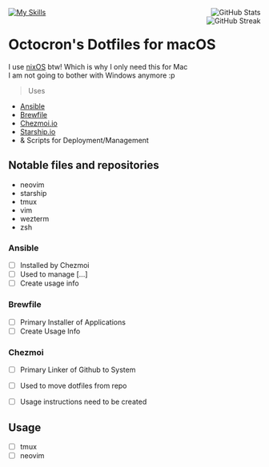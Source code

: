 [![My Skills](https://skills.thijs.gg/icons?i=deno,docker,git,go,kubernetes,lua,md,rust,vim&theme=dark)](https://skills.thijs.gg)
<a href="https://github.com/flexiondotorg" target="_blank"><img align="right" src="https://github-readme-stats.vercel.app/api?username=flexiondotorg&show_icons=true&show=reviews,discussions_started,discussions_answered,prs_merged&include_all_commits=true&bg_color=0E1117&title_color=fa66ed&icon_color=6bbbfa&text_color=c5c8c6&ring_color=98ed3f&border_radius=8" alt="GitHub Stats"></a>
<br />
<a href="https://github.com/flexiondotorg" target="_blank"><img align="right" src="https://streak-stats.demolab.com?user=flexiondotorg&theme=cobalt&border_radius=8&date_format=j%20M%5B%20Y%5D&mode=daily&card_width=465&hide_total_contributions=true" alt="GitHub Streak" /></a>
# Octocron's Dotfiles for macOS
I use [nixOS](https://nixos.org/) btw!  Which is why I only need this for Mac  
I am not going to bother with Windows anymore :p  

> Uses 
* [Ansible](https://docs.ansible.com/index.html)  
* [Brewfile](https://brew.sh/)
* [Chezmoi.io](https://www.chezmoi.io/)
* [Starship.io](https://starship.rs/)
* & Scripts for Deployment/Management

## Notable files and repositories
* neovim
* starship
* tmux
* vim
* wezterm
* zsh
  
### Ansible
- [ ] Installed by Chezmoi  
- [ ] Used to manage [...]  
- [ ] Create usage info  

### Brewfile
- [ ] Primary Installer of Applications  
- [ ] Create Usage Info  

### Chezmoi
- [ ] Primary Linker of Github to System  
- [ ] Used to move dotfiles from repo  
- [ ] Usage instructions need to be created  


## Usage
- [ ] tmux  
- [ ] neovim  
